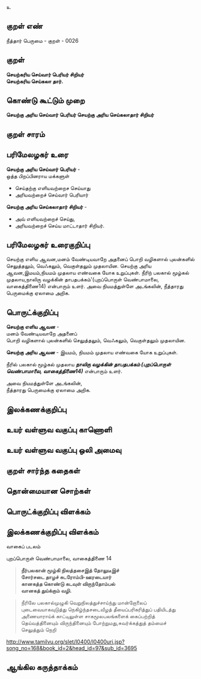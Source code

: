 உ

## குறள் எண் 

நீத்தார் பெருமை - குறள் - 0026  

## குறள் 

**செயற்கரிய செய்வார் பெரியர் சிறியர்  
செயற்கரிய செய்கலா தார்.**

## கொண்டு கூட்டும் முறை

**செயற்கு அரிய செய்வார் பெரியர் செயற்கு அரிய செய்கலாதார் சிறியர்**  

## குறள் சாரம் 


## பரிமேலழகர் உரை

**செயற்கு அரிய செய்வார் பெரியர்** -   
ஒத்த பிறப்பினராய மக்களுள்  
* செய்தற்கு எளியவற்றைச செய்யாது  
* அரியவற்றைச் செய்வார் பெரியார்  

**செயற்கு அரிய செய்கலாதார் சிறியர்** -  
* அவ் எளியவற்றைச் செய்து,  
* அரியவற்றைச் செய்ய மாட்டாதார் சிறியர்.

## பரிமேலழகர் உரைகுறிப்பு   

செயற்கு எளிய ஆவன,மனம் வேண்டியவாறே அதனைப் பொறி வழிகளால் புலன்களில் செலுத்தலும், வெஃகலும், வெகுள்தலும் முதலாயின. 
செயற்கு அரிய ஆவன,இமயம்,நியமம் முதலாய எண்வகை யோக உறுப்புகள்.
நீரிற் பலகால் மூழ்கல் முதலாய,நாலிரு வழக்கின் தாபதபக்கம்'(புறப்பொருள் வெண்பாமாலை, வாகைத்திணை14) என்பாரும் உளர்.
அவை நியமத்துள்ளே அடங்கலின், நீத்தாரது பெருமைக்கு ஏலாமை அறிக.  

## பொருட்க்குறிப்பு 

**செயற்கு எளிய ஆவன** -  
மனம் வேண்டியவாறே அதனைப்  
பொறி வழிகளால் புலன்களில் செலுத்தலும், வெஃகலும், வெகுள்தலும் முதலாயின.  

**செயற்கு அரிய ஆவன** - இயமம், நியமம் முதலாய எண்வகை யோக உறுப்புகள்.  

நீரில் பலகால் மூழ்கல் முதலாய _**நாலிரு வழக்கின் தாபதபக்கம் (புறப்பொருள் வெண்பாமாலை, வாகைத்திணை14)**_  என்பாரும் உளர்.  

அவை நியமத்துள்ளே அடங்கலின்,  
நீத்தாரது பெருமைக்கு ஏலாமை அறிக. 

## இலக்கணக்குறிப்பு  


## உயர் வள்ளுவ வகுப்பு காணொளி


## உயர் வள்ளுவ வகுப்பு ஒலி அமைவு 

 
## குறள் சார்ந்த கதைகள் 


## தொன்மையான சொற்கள்


## பொருட்க்குறிப்பு விளக்கம்


## இலக்கணக்குறிப்பு விளக்கம்

வாகைப் படலம்
 
புறப்பொருள் வெண்பாமாலை, வாகைத்திணை 14

>**நீர்பலகான் மூழ்கி நிலத்தசைஇத் தோலுடீஇச்  
>சோர்சடை தாழச் சுடரோம்பி-ஊரடையார்  
>கானகத்த கொண்டு கடவுள் விருந்தோம்பல்  
>வானகத் துய்க்கும் வழி.**

>நீரிலே பலகால்முழுகி வெறுநிலத்துச்சாய்ந்து மான்றோலைப்  
>புடைவையாகவுடுத்து நெகிழ்ந்தசடைவீழத் தீயைப்பரிகரித்துப் பதியிடத்து  
>அணையாராய்க் காட்டிலுள்ள சாகமூலபலங்களைக் கைப்பற்றித்  
>தெய்வத்தினையும் விருந்தினையும் போற்றுமது,சுவர்க்கத்துத் தம்மைச்  
>செலுத்தும் நெறி 

http://www.tamilvu.org/slet/l0400/l0400uri.jsp?song_no=168&book_id=2&head_id=97&sub_id=3695

## ஆங்கில கருத்தாக்கம் 


